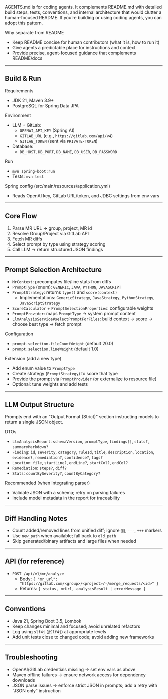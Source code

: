 AGENTS.md is for coding agents. It complements README.md with detailed build steps, tests, conventions, and internal architecture that would clutter a human-focused README. If you’re building or using coding agents, you can adopt this pattern.

Why separate from README
- Keep README concise for human contributors (what it is, how to run it)
- Give agents a predictable place for instructions and context
- Provide precise, agent-focused guidance that complements README/docs

---

## Build & Run

Requirements
- JDK 21, Maven 3.9+
- PostgreSQL for Spring Data JPA

Environment
- LLM + GitLab:
  - `OPENAI_API_KEY` (Spring AI)
  - `GITLAB_URL` (e.g., `https://gitlab.com/api/v4`)
  - `GITLAB_TOKEN` (sent via `PRIVATE-TOKEN`)
- Database:
  - `DB_HOST`, `DB_PORT`, `DB_NAME`, `DB_USER`, `DB_PASSWORD`

Run
- `mvn spring-boot:run`
- Tests: `mvn test`

Spring config (src/main/resources/application.yml)
- Reads OpenAI key, GitLab URL/token, and JDBC settings from env vars

---

## Core Flow
1) Parse MR URL → group, project, MR id
2) Resolve Group/Project via GitLab API
3) Fetch MR diffs
4) Select prompt by type using strategy scoring
5) Call LLM → return structured JSON findings

---

## Prompt Selection Architecture
- `MrContext`: precomputes file/line stats from diffs
- `PromptType` (enum): `GENERIC`, `JAVA`, `PYTHON`, `JAVASCRIPT`
- `PromptStrategy`: returns `type()` and `score(context)`
  - Implementations: `GenericStrategy`, `JavaStrategy`, `PythonStrategy`, `JavaScriptStrategy`
- `ScoreCalculator` + `PromptSelectionProperties`: configurable weights
- `PromptProvider`: maps `PromptType` → system prompt content
- `LlmAnalysisService#selectPromptForFiles`: build context → score → choose best type → fetch prompt

Configuration
- `prompt.selection.fileCountWeight` (default 20.0)
- `prompt.selection.lineWeight` (default 1.0)

Extension (add a new type)
- Add enum value to `PromptType`
- Create strategy (`PromptStrategy`) to score that type
- Provide the prompt via `PromptProvider` (or externalize to resource file)
- Optional: tune weights and add tests

---

## LLM Output Structure
Prompts end with an "Output Format (Strict)" section instructing models to return a single JSON object.

DTOs
- `LlmAnalysisReport`: `schemaVersion`, `promptType`, `findings[]`, `stats?`, `summaryMarkdown?`
- `Finding`: `id`, `severity`, `category`, `ruleId`, `title`, `description`, `location`, `evidence?`, `remediation?`, `confidence?`, `tags?`
- `Location`: `file`, `startLine?`, `endLine?`, `startCol?`, `endCol?`
- `Remediation`: `steps?`, `diff?`
- `Stats`: `countBySeverity?`, `countByCategory?`

Recommended (when integrating parser)
- Validate JSON with a schema; retry on parsing failures
- Include model metadata in the report for traceability

---

## Diff Handling Notes
- Count added/removed lines from unified diff; ignore `@@`, `---`, `+++` markers
- Use `new_path` when available; fall back to `old_path`
- Skip generated/binary artifacts and large files when needed

---

## API (for reference)
- `POST /api/v1/mr/analyze`
  - Body: `{ "mr_url": "https://gitlab.com/<group>/<project>/-/merge_requests/<id>" }`
  - Returns: `{ status, mrUrl, analysisResult | errorMessage }`

---

## Conventions
- Java 21, Spring Boot 3.5, Lombok
- Keep changes minimal and focused; avoid unrelated refactors
- Log using `slf4j` (`@Slf4j`) at appropriate levels
- Add unit tests close to changed code; avoid adding new frameworks

---

## Troubleshooting
- OpenAI/GitLab credentials missing → set env vars as above
- Maven offline failures → ensure network access for dependency downloads
- JSON parse issues → enforce strict JSON in prompts; add a retry with “JSON only” instruction

